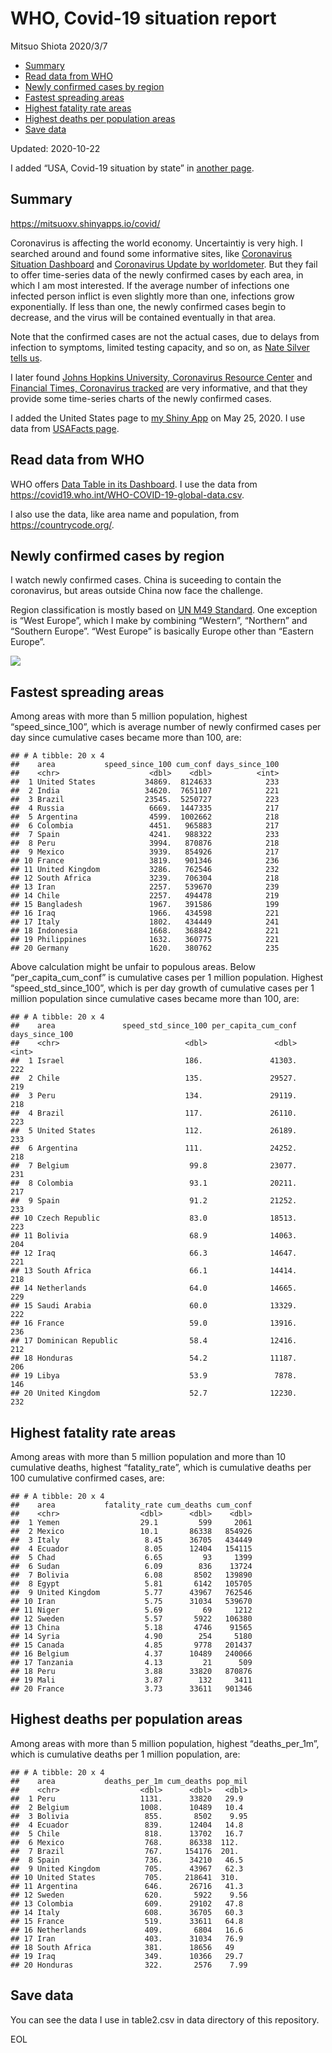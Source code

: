 WHO, Covid-19 situation report
================
Mitsuo Shiota
2020/3/7

  - [Summary](#summary)
  - [Read data from WHO](#read-data-from-who)
  - [Newly confirmed cases by region](#newly-confirmed-cases-by-region)
  - [Fastest spreading areas](#fastest-spreading-areas)
  - [Highest fatality rate areas](#highest-fatality-rate-areas)
  - [Highest deaths per population
    areas](#highest-deaths-per-population-areas)
  - [Save data](#save-data)

Updated: 2020-10-22

I added “USA, Covid-19 situation by state” in [another page](USA.md).

## Summary

<https://mitsuoxv.shinyapps.io/covid/>

Coronavirus is affecting the world economy. Uncertaintiy is very high. I
searched around and found some informative sites, like [Coronavirus
Situation
Dashboard](https://who.maps.arcgis.com/apps/opsdashboard/index.html#/c88e37cfc43b4ed3baf977d77e4a0667)
and [Coronavirus Update by
worldometer](https://www.worldometers.info/coronavirus/). But they fail
to offer time-series data of the newly confirmed cases by each area, in
which I am most interested. If the average number of infections one
infected person inflict is even slightly more than one, infections grow
exponentially. If less than one, the newly confirmed cases begin to
decrease, and the virus will be contained eventually in that area.

Note that the confirmed cases are not the actual cases, due to delays
from infection to symptoms, limited testing capacity, and so on, as
[Nate Silver tells
us](https://fivethirtyeight.com/features/coronavirus-case-counts-are-meaningless/).

I later found [Johns Hopkins University, Coronavirus Resource
Center](https://coronavirus.jhu.edu/) and [Financial Times, Coronavirus
tracked](https://www.ft.com/content/a26fbf7e-48f8-11ea-aeb3-955839e06441)
are very informative, and that they provide some time-series charts of
the newly confirmed cases.

I added the United States page to [my Shiny
App](https://mitsuoxv.shinyapps.io/covid/) on May 25, 2020. I use data
from [USAFacts
page](https://usafacts.org/visualizations/coronavirus-covid-19-spread-map/).

## Read data from WHO

WHO offers [Data Table in its Dashboard](https://covid19.who.int/table).
I use the data from
<https://covid19.who.int/WHO-COVID-19-global-data.csv>.

I also use the data, like area name and population, from
<https://countrycode.org/>.

## Newly confirmed cases by region

I watch newly confirmed cases. China is suceeding to contain the
coronavirus, but areas outside China now face the challenge.

Region classification is mostly based on [UN M49
Standard](https://unstats.un.org/unsd/methodology/m49/). One exception
is “West Europe”, which I make by combining “Western”, “Northern” and
“Southern Europe”. “West Europe” is basically Europe other than
“Eastern Europe”.

![](README_files/figure-gfm/chart-1.png)<!-- -->

## Fastest spreading areas

Among areas with more than 5 million population, highest
“speed\_since\_100”, which is average number of newly confirmed cases
per day since cumulative cases became more than 100, are:

    ## # A tibble: 20 x 4
    ##    area           speed_since_100 cum_conf days_since_100
    ##    <chr>                    <dbl>    <dbl>          <int>
    ##  1 United States           34869.  8124633            233
    ##  2 India                   34620.  7651107            221
    ##  3 Brazil                  23545.  5250727            223
    ##  4 Russia                   6669.  1447335            217
    ##  5 Argentina                4599.  1002662            218
    ##  6 Colombia                 4451.   965883            217
    ##  7 Spain                    4241.   988322            233
    ##  8 Peru                     3994.   870876            218
    ##  9 Mexico                   3939.   854926            217
    ## 10 France                   3819.   901346            236
    ## 11 United Kingdom           3286.   762546            232
    ## 12 South Africa             3239.   706304            218
    ## 13 Iran                     2257.   539670            239
    ## 14 Chile                    2257.   494478            219
    ## 15 Bangladesh               1967.   391586            199
    ## 16 Iraq                     1966.   434598            221
    ## 17 Italy                    1802.   434449            241
    ## 18 Indonesia                1668.   368842            221
    ## 19 Philippines              1632.   360775            221
    ## 20 Germany                  1620.   380762            235

Above calculation might be unfair to populous areas. Below
“per\_capita\_cum\_conf” is cumulative cases per 1 million population.
Highest “speed\_std\_since\_100”, which is per day growth of cumulative
cases per 1 million population since cumulative cases became more than
100, are:

    ## # A tibble: 20 x 4
    ##    area               speed_std_since_100 per_capita_cum_conf days_since_100
    ##    <chr>                            <dbl>               <dbl>          <int>
    ##  1 Israel                           186.               41303.            222
    ##  2 Chile                            135.               29527.            219
    ##  3 Peru                             134.               29119.            218
    ##  4 Brazil                           117.               26110.            223
    ##  5 United States                    112.               26189.            233
    ##  6 Argentina                        111.               24252.            218
    ##  7 Belgium                           99.8              23077.            231
    ##  8 Colombia                          93.1              20211.            217
    ##  9 Spain                             91.2              21252.            233
    ## 10 Czech Republic                    83.0              18513.            223
    ## 11 Bolivia                           68.9              14063.            204
    ## 12 Iraq                              66.3              14647.            221
    ## 13 South Africa                      66.1              14414.            218
    ## 14 Netherlands                       64.0              14665.            229
    ## 15 Saudi Arabia                      60.0              13329.            222
    ## 16 France                            59.0              13916.            236
    ## 17 Dominican Republic                58.4              12416.            212
    ## 18 Honduras                          54.2              11187.            206
    ## 19 Libya                             53.9               7878.            146
    ## 20 United Kingdom                    52.7              12230.            232

## Highest fatality rate areas

Among areas with more than 5 million population and more than 10
cumulative deaths, highest “fatality\_rate”, which is cumulative deaths
per 100 cumulative confirmed cases, are:

    ## # A tibble: 20 x 4
    ##    area           fatality_rate cum_deaths cum_conf
    ##    <chr>                  <dbl>      <dbl>    <dbl>
    ##  1 Yemen                  29.1         599     2061
    ##  2 Mexico                 10.1       86338   854926
    ##  3 Italy                   8.45      36705   434449
    ##  4 Ecuador                 8.05      12404   154115
    ##  5 Chad                    6.65         93     1399
    ##  6 Sudan                   6.09        836    13724
    ##  7 Bolivia                 6.08       8502   139890
    ##  8 Egypt                   5.81       6142   105705
    ##  9 United Kingdom          5.77      43967   762546
    ## 10 Iran                    5.75      31034   539670
    ## 11 Niger                   5.69         69     1212
    ## 12 Sweden                  5.57       5922   106380
    ## 13 China                   5.18       4746    91565
    ## 14 Syria                   4.90        254     5180
    ## 15 Canada                  4.85       9778   201437
    ## 16 Belgium                 4.37      10489   240066
    ## 17 Tanzania                4.13         21      509
    ## 18 Peru                    3.88      33820   870876
    ## 19 Mali                    3.87        132     3411
    ## 20 France                  3.73      33611   901346

## Highest deaths per population areas

Among areas with more than 5 million population, highest
“deaths\_per\_1m”, which is cumulative deaths per 1 million
population, are:

    ## # A tibble: 20 x 4
    ##    area           deaths_per_1m cum_deaths pop_mil
    ##    <chr>                  <dbl>      <dbl>   <dbl>
    ##  1 Peru                   1131.      33820   29.9 
    ##  2 Belgium                1008.      10489   10.4 
    ##  3 Bolivia                 855.       8502    9.95
    ##  4 Ecuador                 839.      12404   14.8 
    ##  5 Chile                   818.      13702   16.7 
    ##  6 Mexico                  768.      86338  112.  
    ##  7 Brazil                  767.     154176  201.  
    ##  8 Spain                   736.      34210   46.5 
    ##  9 United Kingdom          705.      43967   62.3 
    ## 10 United States           705.     218641  310.  
    ## 11 Argentina               646.      26716   41.3 
    ## 12 Sweden                  620.       5922    9.56
    ## 13 Colombia                609.      29102   47.8 
    ## 14 Italy                   608.      36705   60.3 
    ## 15 France                  519.      33611   64.8 
    ## 16 Netherlands             409.       6804   16.6 
    ## 17 Iran                    403.      31034   76.9 
    ## 18 South Africa            381.      18656   49   
    ## 19 Iraq                    349.      10366   29.7 
    ## 20 Honduras                322.       2576    7.99

## Save data

You can see the data I use in table2.csv in data directory of this
repository.

EOL
